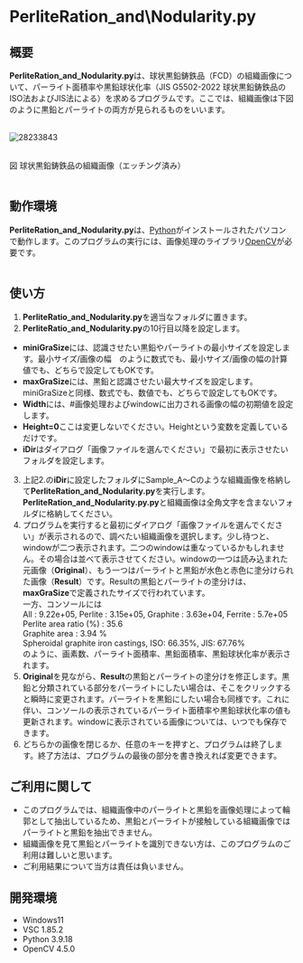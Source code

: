 # PerliteRation_and\Nodularity.py

## 概要

**PerliteRation_and_Nodularity.py**は、球状黒鉛鋳鉄品（FCD）の組織画像について、パーライト面積率や黒鉛球状化率（JIS G5502-2022 球状黒鉛鋳鉄品のISO法およびJIS法による）を求めるプログラムです。ここでは、組織画像は下図のように黒鉛とパーライトの両方が見られるものをいいます。
<br><br>

![28233843](https://github.com/repositoryfiles/PerliteRatio_and_Nodularity/assets/91704559/7cbe9919-eb64-4e36-8328-ec1f6a0f9e55)

<br>
図 球状黒鉛鋳鉄品の組織画像（エッチング済み）
<br><br>

## 動作環境

**PerliteRation_and_Nodularity.py**は、[Python](https://www.python.jp/)がインストールされたパソコンで動作します。このプログラムの実行には、画像処理のライブラリ[OpenCV](https://opencv.org/)が必要です。
<br><br>

## 使い方

1. **PerliteRatio_and_Nodularity.py**を適当なフォルダに置きます。
2. **PerliteRatio_and_Nodularity.py**の10行目以降を設定します。
- **miniGraSize**には、認識させたい黒鉛やパーライトの最小サイズを設定します。最小サイズ/画像の幅　のように数式でも、最小サイズ/画像の幅の計算値でも、どちらで設定してもOKです。
- **maxGraSize**には、黒鉛と認識させたい最大サイズを設定します。miniGraSizeと同様、数式でも、数値でも、どちらで設定してもOKです。
- **Width**には、#画像処理およびwindowに出力される画像の幅の初期値を設定します。
- **Height=0**ここは変更しないでください。Heightという変数を定義しているだけです。
- **iDir**はダイアログ「画像ファイルを選んでください」で最初に表示させたいフォルダを設定します。

3. 上記2.の**iDir**に設定したフォルダにSample_A～Cのような組織画像を格納して**PerliteRation_and_Nodularity.py**を実行します。
**PerliteRation_and_Nodularity.py.py**と組織画像は全角文字を含まないフォルダに格納してください。
4. プログラムを実行すると最初にダイアログ「画像ファイルを選んでください」が表示されるので、調べたい組織画像を選択します。少し待つと、windowが二つ表示されます。二つのwindowは重なっているかもしれません。その場合は並べて表示させてください。windowの一つは読み込まれた元画像（**Original**）、もう一つはパーライトと黒鉛が水色と赤色に塗分けられた画像（**Result**）です。Resultの黒鉛とパーライトの塗分けは、**maxGraSize**で定義されたサイズで行われています。<br>
一方、コンソールには<br>
All : 9.22e+05, Perlite : 3.15e+05, Graphite : 3.63e+04, Ferrite : 5.7e+05<br>
Perlite area ratio (%) : 35.6<br>
Graphite area : 3.94 %<br>
Spheroidal graphite iron castings, ISO: 66.35%, JIS: 67.76%<br>
のように、画素数、パーライト面積率、黒鉛面積率、黒鉛球状化率が表示されます。
5. **Original**を見ながら、**Result**の黒鉛とパーライトの塗分けを修正します。黒鉛と分類されている部分をパーライトにしたい場合は、そこをクリックすると瞬時に変更されます。パーライトを黒鉛にしたい場合も同様です。これに伴い、コンソールの表示されているパーライト面積率や黒鉛球状化率の値も更新されます。windowに表示されている画像については、いつでも保存できます。
6. どちらかの画像を閉じるか、任意のキーを押すと、プログラムは終了します。終了方法は、プログラムの最後の部分を書き換えれば変更できます。

## ご利用に関して
- このプログラムでは、組織画像中のパーライトと黒鉛を画像処理によって輪郭として抽出しているため、黒鉛とパーライトが接触している組織画像ではパーライトと黒鉛を抽出できません。
- 組織画像を見て黒鉛とパーライトを識別できない方は、このプログラムのご利用は難しいと思います。
- ご利用結果について当方は責任は負いません。

## 開発環境
- Windows11
- VSC 1.85.2
- Python 3.9.18
- OpenCV 4.5.0
